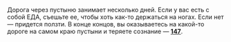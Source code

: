 Дорога через пустыню занимает несколько дней. Если у вас есть с собой ЕДА, съешьте ее, чтобы хоть как-то держаться на ногах. Если нет — придется ползти. В конце концов, вы оказываетесь на какой-то дороге на самом краю пустыни и теряете сознание — [**147**](#n_147).


